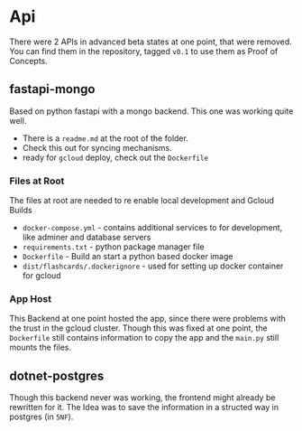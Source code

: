 # Api
There were 2 APIs in advanced beta states at one point, that were removed.
You can find them in the repository, tagged `v0.1` to use them as Proof of Concepts.

## fastapi-mongo
Based on python fastapi with a mongo backend. 
This one was working quite well. 

- There is a `readme.md` at the root of the folder.
- Check this out for syncing mechanisms.
- ready for `gcloud` deploy, check out the `Dockerfile` 

### Files at Root
The files at root are needed to re enable local development and Gcloud Builds

- `docker-compose.yml` - contains additional services to for development, like adminer and database servers
- `requirements.txt` - python package manager file
- `Dockerfile` - Build an start a python based docker image
- `dist/flashcards/.dockerignore` - used for setting up docker container for gcloud

### App Host
This Backend at one point hosted the app, since there were problems with the trust in the gcloud cluster.
Though this was fixed at one point, the `Dockerfile` still contains information to copy the app and the `main.py` still mounts the files.


## dotnet-postgres
Though this backend never was working, the frontend might already be rewritten for it.
The Idea was to save the information in a structed way in postgres (in `5NF`).